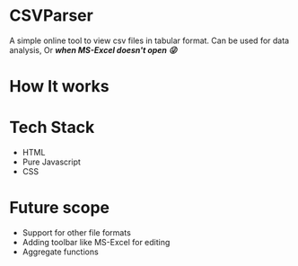 # CSVParser

A simple online tool to view csv files in tabular format. Can be used for data analysis, Or ***when MS-Excel doesn't open :stuck_out_tongue_winking_eye:***

# How It works



# Tech Stack
 - HTML
 - Pure Javascript
 - CSS

# Future scope
- Support for other file formats
- Adding toolbar like MS-Excel for editing
- Aggregate functions
